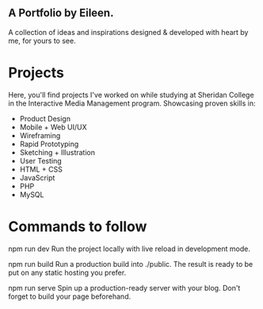## A Portfolio by Eileen. 
A collection of ideas and inspirations designed & developed with heart by me, for yours to see. 


# Projects
Here, you'll find projects I've worked on while studying at Sheridan College in the Interactive Media Management program. Showcasing proven skills in: 
- Product Design
- Mobile + Web UI/UX
- Wireframing
- Rapid Prototyping
- Sketching + Illustration
- User Testing
- HTML + CSS
- JavaScript
- PHP
- MySQL

# Commands to follow
npm run dev
Run the project locally with live reload in development mode.

npm run build
Run a production build into ./public. The result is ready to be put on any static hosting you prefer.

npm run serve
Spin up a production-ready server with your blog. Don't forget to build your page beforehand.